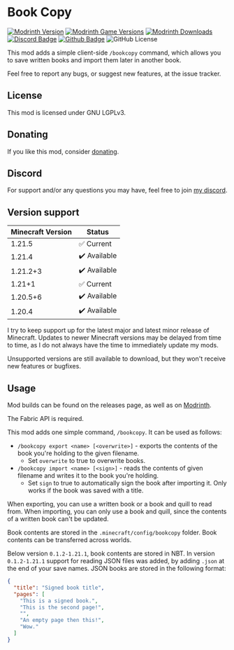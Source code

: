 # Book Copy

[![Modrinth Version](https://img.shields.io/modrinth/v/jkOtP64i?logo=modrinth&color=008800)](https://modrinth.com/mod/book-copy)
[![Modrinth Game Versions](https://img.shields.io/modrinth/game-versions/jkOtP64i?logo=modrinth&color=008800)](https://modrinth.com/mod/book-copy)
[![Modrinth Downloads](https://img.shields.io/modrinth/dt/jkOtP64i?logo=modrinth&color=008800)](https://modrinth.com/mod/book-copy)
[![Discord Badge](https://img.shields.io/badge/chat-discord-%235865f2)](https://discord.gg/CNNkyWRkqm)
[![Github Badge](https://img.shields.io/badge/github-bookcopy-white?logo=github)](https://github.com/eclipseisoffline/bookcopy)
![GitHub License](https://img.shields.io/github/license/eclipseisoffline/bookcopy)

This mod adds a simple client-side `/bookcopy` command, which allows you to save written books and
import them later in another book.

Feel free to report any bugs, or suggest new features, at the issue tracker.

## License

This mod is licensed under GNU LGPLv3.

## Donating

If you like this mod, consider [donating](https://buymeacoffee.com/eclipseisoffline).

## Discord

For support and/or any questions you may have, feel free to join [my discord](https://discord.gg/CNNkyWRkqm).

## Version support

| Minecraft Version | Status       |
|-------------------|--------------|
| 1.21.5            | ✅ Current    |
| 1.21.4            | ✔️ Available |
| 1.21.2+3          | ✔️ Available |
| 1.21+1            | ✅ Current    |
| 1.20.5+6          | ✔️ Available |
| 1.20.4            | ✔️ Available |

I try to keep support up for the latest major and latest minor release of Minecraft. Updates to newer Minecraft
versions may be delayed from time to time, as I do not always have the time to immediately update my mods.

Unsupported versions are still available to download, but they won't receive new features or bugfixes.

## Usage

Mod builds can be found on the releases page, as well as on [Modrinth](https://modrinth.com/mod/book-copy).

The Fabric API is required.

This mod adds one simple command, `/bookcopy`. It can be used as follows:

- `/bookcopy export <name> [<overwrite>]` - exports the contents of the book you're holding to the given filename.
  - Set `overwrite` to true to overwrite books.
- `/bookcopy import <name> [<sign>]` - reads the contents of given filename and writes it to the book you're holding.
  - Set `sign` to true to automatically sign the book after importing it. Only works if the book was saved with a title.

When exporting, you can use a written book or a book and quill to read from. When importing, you can
only use a book and quill, since the contents of a written book can't be updated.

Book contents are stored in the `.minecraft/config/bookcopy` folder. Book contents can be
transferred across worlds.

Below version `0.1.2-1.21.1`, book contents are stored in NBT. In version `0.1.2-1.21.1` support for
reading JSON files was added, by adding `.json` at the end of your save names. JSON books are stored
in the following format:

```json
{
  "title": "Signed book title",
  "pages": [
    "This is a signed book.",
    "This is the second page!",
    "",
    "An empty page then this!",
    "Wow."
  ]
}
```
